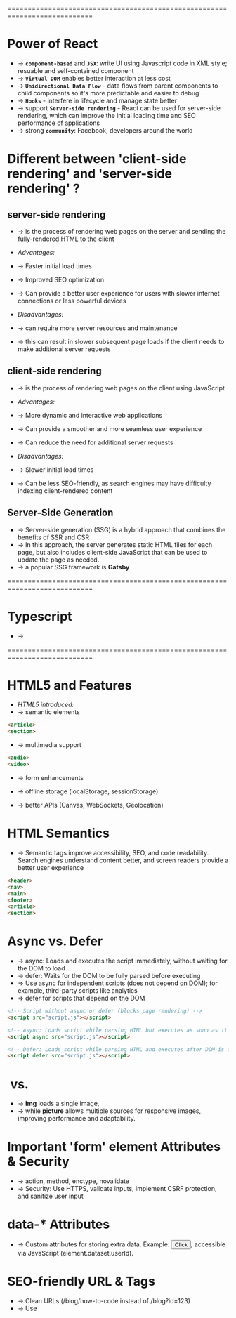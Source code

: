 ===========================================================================
# Power of React
* -> **`component-based`** and **`JSX`**: write UI using Javascript code in XML style; resuable and self-contained component
* -> **`Virtual DOM`** enables better interaction at less cost
* -> **`Unidirectional Data Flow`** - data flows from parent components to child components so it's more predictable and easier to debug
* -> **`Hooks`** - interfere in lifecycle and manage state better
* -> support **`Server-side rendering`** - React can be used for server-side rendering, which can improve the initial loading time and SEO performance of applications
* -> strong **`community`**: Facebook, developers around the world

# Different between 'client-side rendering' and 'server-side rendering' ?
## server-side rendering
* -> is the process of rendering web pages on the server and sending the fully-rendered HTML to the client

* _Advantages:_
* -> Faster initial load times
* -> Improved SEO optimization
* -> Can provide a better user experience for users with slower internet connections or less powerful devices

* _Disadvantages:_
* -> can require more server resources and maintenance
* -> this can result in slower subsequent page loads if the client needs to make additional server requests

## client-side rendering
* -> is the process of rendering web pages on the client using JavaScript

* _Advantages:_
* -> More dynamic and interactive web applications
* -> Can provide a smoother and more seamless user experience
* -> Can reduce the need for additional server requests

* _Disadvantages:_
* -> Slower initial load times
* -> Can be less SEO-friendly, as search engines may have difficulty indexing client-rendered content

## Server-Side Generation 
* -> Server-side generation (SSG) is a hybrid approach that combines the benefits of SSR and CSR
* -> In this approach, the server generates static HTML files for each page, but also includes client-side JavaScript that can be used to update the page as needed.
* -> a popular SSG framework is **Gatsby**

===========================================================================
# Typescript
* -> 

===========================================================================
# HTML5 and Features
* _HTML5 introduced:_
* -> semantic elements
```html 
<article>
<section>
```

* -> multimedia support
```html
<audio>
<video>
```

* -> form enhancements

* -> offline storage (localStorage, sessionStorage)

* -> better APIs (Canvas, WebSockets, Geolocation)

# HTML Semantics
* -> Semantic tags improve accessibility, SEO, and code readability. Search engines understand content better, and screen readers provide a better user experience
```html
<header>
<nav>
<main>
<footer>
<article>
<section>
```

# Async vs. Defer
* -> async: Loads and executes the script immediately, without waiting for the DOM to load
* -> defer: Waits for the DOM to be fully parsed before executing
* => Use async for independent scripts (does not depend on DOM); for example, third-party scripts like analytics
* => defer for scripts that depend on the DOM

```html
<!-- Script without async or defer (blocks page rendering) -->
<script src="script.js"></script>

<!-- Async: Loads script while parsing HTML but executes as soon as it's ready -->
<script async src="script.js"></script>

<!-- Defer: Loads script while parsing HTML and executes after DOM is fully parsed -->
<script defer src="script.js"></script>
```

# <img> vs. <picture>
* -> **img** loads a single image, 
* -> while **picture** allows multiple sources for responsive images, improving performance and adaptability.

# Important 'form' element Attributes & Security
* -> action, method, enctype, novalidate
* -> Security: Use HTTPS, validate inputs, implement CSRF protection, and sanitize user input

# data-* Attributes
* -> Custom attributes for storing extra data. Example: <button data-user-id="123">Click</button>, accessible via JavaScript (element.dataset.userId).

# SEO-friendly URL & Tags
* -> Clean URLs (/blog/how-to-code instead of /blog?id=123)
* -> Use <title>, <meta description>, <h1>, <alt> attributes, and structured data.

```bash
$ https://example.com/article?id=123 # not SEO-friendly
$ https://example.com/article/how-to-code # SEO-Friendly
```
 
# onload vs. DOMContentLoaded vs. onreadystatechange
* -> onload: Fires when everything (images, styles) is loaded.
* -> DOMContentLoaded: Fires when HTML is parsed but before resources are loaded.
* -> onreadystatechange: Fires at different loading stages.

# Page Load Optimization
* -> Minimize HTML, CSS, JS
* -> Use async/defer for scripts
* -> Optimize images, enable compression (Gzip, Brotli)
* -> Use lazy loading (loading="lazy" for images)

# ARIA (Accessible Rich Internet Applications)
* -> Attributes (aria-label, aria-hidden, role) help screen readers and improve accessibility.

# Avoiding 'table' element for Layout
* -> Tables are rigid, not responsive, and harm accessibility. Use CSS Flexbox/Grid instead.

# Embedding HTML Documents
```html
<!-- embed another HTML document -->
<iframe src="page.html"></iframe>
```

# Embedding Video & Audio
* -> **video** video with controls, autoplay, loop, poster
* -> **audio** with controls, autoplay, loop

# Cookies vs. localStorage vs. sessionStorage
* -> Cookies: Small, sent with every request, expires, used for authentication
* -> localStorage: Persistent storage, no expiration
* -> sessionStorage: Temporary storage, cleared when the session ends

# Shadow DOM
* -> Encapsulates styles and scripts within a component, used in Web Components.

# Microdata & SEO
* -> Structured data (schema.org) helps search engines understand content. Example:

```html
<div itemscope itemtype="https://schema.org/Article">
  <h1 itemprop="headline">SEO Guide</h1>
</div>
```

# Handling CORS
* -> Configure server CORS headers
* -> Use a proxy
* -> Use JSONP (legacy)

# WebSockets in HTML
* -> Real-time communication using JavaScript:

```js
const ws = new WebSocket("ws://server.com");
ws.onmessage = (event) => console.log(event.data);
```

# <link> & <meta> for SEO & Performance
* -> <link>: External resources (stylesheet, preload, dns-prefetch).
* -> <meta>: Page metadata, charset, viewport, description, robots.

# CSS Box Model
* -> Elements consist of content, padding, border, margin.

```css
/* common misunderstanding */
/* The actual width = 200px + 20px + 10px + 20px + 10px = 260px (not 200px) */
.box {
  width: 200px;
  padding: 20px;
  border: 10px solid black;
}

/* Fix using box-sizing: border-box */
.box {
  box-sizing: border-box; /* Includes padding & border in width */
}
```

# CSS Units (%, px, em, rem)
* -> %: Relative to parent
* -> px: Fixed
* -> em: Relative to parent font size
* -> rem: Relative to root font size

# Flexbox
* -> justify-content: Aligns items horizontally
* -> align-items: Aligns items vertically
* -> flex-direction: Defines row/column layout
* -> flex-wrap: Wrap items if needed

# Flexbox vs. Grid
* -> Flexbox: One-dimensional layout (row/column).
* -> Grid: Two-dimensional layout (rows & columns)

```css
/* if the container has no column definition, this will not work */
.container {
  display: grid;
}
.item {
  grid-column: 1 / 3; /* Spans 2 columns */
}

/* Fixed: */
.container {
  display: grid;
  grid-template-columns: repeat(3, 1fr);
}
```

# Pseudo-classes vs. Pseudo-elements
* -> :hover, :nth-child(): Pseudo-classes (modify states)
* -> ::before, ::after: Pseudo-elements (insert content)

# z-index & Stacking Context
* -> Controls layering; a higher z-index appears above lower ones.

# SASS & LESS
* -> CSS preprocessors. SASS is more popular, LESS is simpler.

# CSS Variables
```cs
:root { --main-color: blue; }
div { color: var(--main-color); }
```

# Responsive Design Methods
* -> Media queries
* -> Flexbox/Grid
* -> Viewport units (vh, vw)
* -> min-width, max-width

# CSS Specificity
* -> More specific rules override others (id > class > element).

# CSS-in-JS (Styled Components, Emotion)
* -> Writing CSS in JavaScript for component-based styling.

# Reset vs. Normalize CSS
* -> Reset: Removes all default styles.
* -> Normalize: Standardizes styles across browsers.

# CSS Optimizations
* -> Minification, critical CSS, avoiding unused styles.

# Basic Data Types
* -> String, Number, Boolean, Object, Array, undefined, null, Symbol, BigInt.

# == vs. ===
* -> ==: Loose comparison (converts types)
* -> ===: Strict comparison (checks both type & value)

# let, const, var
* -> var: Function-scoped, hoisted
* -> let: Block-scoped
* -> const: Block-scoped, cannot be reassigned

# Closures
* -> Functions that remember variables from their outer scope.

```js
function outer() { let count = 0; return () => count++; }
```

# Hoisting
* -> Variables and functions are moved to the top of their scope

```js
console.log(x); // ❌ ReferenceError
let x = 5;

console.log(y); // ✅ undefined (hoisted)
var y = 5;
```

# Arrow Functions vs. Regular Functions
* -> No this binding in arrow functions.
* -> Cannot use arguments.

# Promises & Async/Await
* -> Handle async code without callbacks.

```js
async function fetchData() { let data = await fetch(url); }
```

# Event Loop
* -> Call Stack, Task Queue, Microtask Queue (Prometheus > Callbacks)

# .map(), .filter(), .reduce()
* -> .map(): Transforms an array
* -> .filter(): Filters items
* -> .reduce(): Accumulates values

# Prototype & Prototype Chain
* -> Inheritance mechanism in JavaScript.

# Debounce vs. Throttle
* -> Debounce: Delay function execution (_useful for search box_)
* -> Throttle: Limit function execution rate (_useful for scroll events_)

```js
function searchAPI(query) {
  console.log("Fetching results for:", query);
}

const debounce = (func, delay) => {
  let timer;
  return (...args) => {
    clearTimeout(timer);
    timer = setTimeout(() => func(...args), delay);
  };
};

const search = debounce(searchAPI, 500);
search("JavaScript"); // Will execute after 500ms
```

# Virtual DOM in React
* -> Optimized re-rendering using a diffing algorithm.

# Event Delegation
* -> Attach event listener to a parent instead of multiple children.
